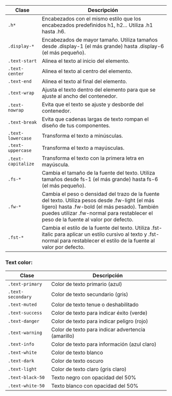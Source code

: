 | Clase              | Descripción                                                                                                                                                                                                                              |
| ------------------ | ---------------------------------------------------------------------------------------------------------------------------------------------------------------------------------------------------------------------------------------- |
| `.h*`              | Encabezados con el mismo estilo que los encabezados predefinidos h1, h2… Utiliza .h1 hasta .h6.                                                                                                                                          |
| `.display-*`       | Encabezados de mayor tamaño. Utiliza tamaños desde .display-1 (el más grande) hasta .display-6 (el más pequeño).                                                                                                                         |
| `.text-start`      | Alinea el texto al inicio del elemento.                                                                                                                                                                                                  |
| `.text-center`     | Alinea el texto al centro del elemento.                                                                                                                                                                                                  |
| `.text-end`        | Alinea el texto al final del elemento.                                                                                                                                                                                                   |
| `.text-wrap`       | Ajusta el texto dentro del elemento para que se ajuste al ancho del contenedor.                                                                                                                                                          |
| `.text-nowrap`     | Evita que el texto se ajuste y desborde del contenedor.                                                                                                                                                                                  |
| `.text-break`      | Evita que cadenas largas de texto rompan el diseño de tus componentes.                                                                                                                                                                   |
| `.text-lowercase`  | Transforma el texto a minúsculas.                                                                                                                                                                                                        |
| `.text-uppercase`  | Transforma el texto a mayúsculas.                                                                                                                                                                                                        |
| `.text-capitalize` | Transforma el texto con la primera letra en mayúscula.                                                                                                                                                                                   |
| `.fs-*`            | Cambia el tamaño de la fuente del texto. Utiliza tamaños desde fs-1 (el más grande) hasta fs-6 (el más pequeño).                                                                                                                         |
| `.fw-*`            | Cambia el peso o densidad del trazo de la fuente del texto. Utiliza pesos desde .fw-light (el más ligero) hasta .fw-bold (el más pesado). También puedes utilizar .fw-normal para restablecer el peso de la fuente al valor por defecto. |
| `.fst-*`           | Cambia el estilo de la fuente del texto. Utiliza .fst-italic para aplicar un estilo cursivo al texto y .fst-normal para restablecer el estilo de la fuente al valor por defecto.                                                         |

### Text color:

|Clase|Descripción|
|---|---|
|`.text-primary`|Color de texto primario (azul)|
|`.text-secondary`|Color de texto secundario (gris)|
|`.text-muted`|Color de texto tenue o deshabilitado|
|`.text-success`|Color de texto para indicar éxito (verde)|
|`.text-danger`|Color de texto para indicar peligro (rojo)|
|`.text-warning`|Color de texto para indicar advertencia (amarillo)|
|`.text-info`|Color de texto para información (azul claro)|
|`.text-white`|Color de texto blanco|
|`.text-dark`|Color de texto oscuro|
|`.text-light`|Color de texto claro (gris claro)|
|`.text-black-50`|Texto negro con opacidad del 50%|
|`.text-white-50`|Texto blanco con opacidad del 50%|